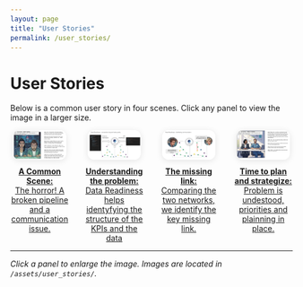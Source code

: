 ```yaml
---
layout: page
title: "User Stories"
permalink: /user_stories/
---
```


# User Stories

Below is a common user story in four scenes. Click any panel to view the image in a larger size.

<div style="display: flex; flex-wrap: nowrap; gap: 2em; justify-content: space-between; align-items: flex-start; width: 100%;">

  <a href="/assets/user_stories/MAL_DRE_US1a.png" target="_blank" style="flex: 1 1 0; max-width: 25%; text-align: center;">
    <img src="/assets/user_stories/MAL_DRE_US1a.png" alt="User Story 1" style="width:90%; border-radius: 12px; box-shadow: 0 2px 12px rgba(0,0,0,0.10); margin-bottom: 0.6em;">
    <div style="font-size: 1em;"><strong>A Common Scene:</strong><br/>The horror! A broken pipeline and a communication issue.</div>
  </a>

  <a href="/assets/user_stories/MAL_DRE_US1b.png" target="_blank" style="flex: 1 1 0; max-width: 25%; text-align: center;">
    <img src="/assets/user_stories/MAL_DRE_US1b.png" alt="User Story 2" style="width:90%; border-radius: 12px; box-shadow: 0 2px 12px rgba(0,0,0,0.10); margin-bottom: 0.6em;">
    <div style="font-size: 1em;"><strong>Understanding the problem:</strong><br/>Data Readiness helps identyfying the structure of the KPIs and the data</div>
  </a>

  <a href="/assets/user_stories/MAL_DRE_US1c.png" target="_blank" style="flex: 1 1 0; max-width: 25%; text-align: center;">
    <img src="/assets/user_stories/MAL_DRE_US1c.png" alt="User Story 3" style="width:90%; border-radius: 12px; box-shadow: 0 2px 12px rgba(0,0,0,0.10); margin-bottom: 0.6em;">
    <div style="font-size: 1em;"><strong>The missing link:</strong><br/>Comparing the two networks, we identify the key missing link.</div>
  </a>

  <a href="/assets/user_stories/MAL_DRE_US1d.png" target="_blank" style="flex: 1 1 0; max-width: 25%; text-align: center;">
    <img src="/assets/user_stories/MAL_DRE_US1d.png" alt="User Story 4" style="width:90%; border-radius: 12px; box-shadow: 0 2px 12px rgba(0,0,0,0.10); margin-bottom: 0.6em;">
    <div style="font-size: 1em;"><strong>Time to plan and strategize:</strong><br/>Problem is undestood, priorities and plainning in place.</div>
  </a>

</div>

---

*Click a panel to enlarge the image. Images are located in `/assets/user_stories/`.*